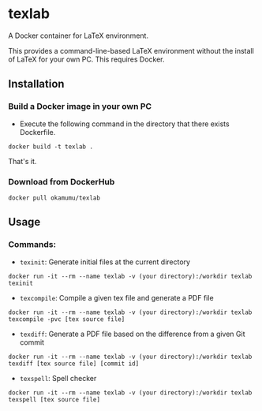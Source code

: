 # texlab

A Docker container  for LaTeX environment.

This provides a command-line-based LaTeX environment without the install of LaTeX for your own PC.
This requires Docker.

## Installation

### Build a Docker image in your own PC

- Execute the following command in the directory that there exists Dockerfile.
```
docker build -t texlab .
```

That's it.

### Download from DockerHub

```
docker pull okamumu/texlab
```

## Usage

### Commands:

- `texinit`: Generate initial files at the current directory
```
docker run -it --rm --name texlab -v (your directory):/workdir texlab texinit
```
- `texcompile`: Compile a given tex file and generate a PDF file
```
docker run -it --rm --name texlab -v (your directory):/workdir texlab texcompile -pvc [tex source file]
```
- `texdiff`: Generate a PDF file based on the difference from a given Git commit
```
docker run -it --rm --name texlab -v (your directory):/workdir texlab texdiff [tex source file] [commit id]
```
- `texspell`: Spell checker
```
docker run -it --rm --name texlab -v (your directory):/workdir texlab texspell [tex source file]
```




